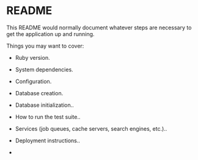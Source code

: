 # README

This README would normally document whatever steps are necessary to get the
application up and running.

Things you may want to cover:

* Ruby version.

* System dependencies.

* Configuration.

* Database creation.

* Database initialization..

* How to run the test suite..

* Services (job queues, cache servers, search engines, etc.)..

* Deployment instructions..

*
